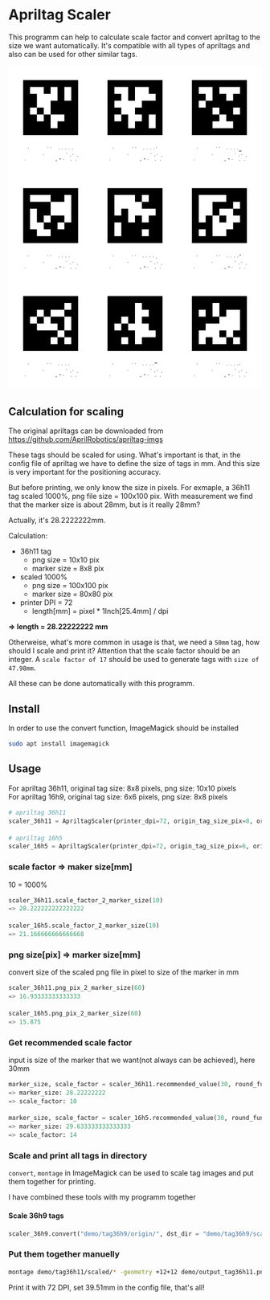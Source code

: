 # Apriltag Scaler

This programm can help to calculate scale factor and convert apriltag to the size we want automatically. It's compatible with all types of apriltags and also can be used for other similar tags.

![](https://raw.githubusercontent.com/rbforelle/apriltag_scaler/master/demo/output_tag36h11.png)

## Calculation for scaling

The original apriltags can be downloaded from <https://github.com/AprilRobotics/apriltag-imgs>

These tags should be scaled for using. What's important is that, in the config file of apriltag we have to define the size of tags in mm. And this size is very important for the positioning accuracy.

But before printing, we only know the size in pixels. For exmaple, a 36h11 tag scaled 1000%, png file size = 100x100 pix. With measurement we find that the marker size is about 28mm, but is it really 28mm?

Actually, it's 28.2222222mm.

Calculation:

- 36h11 tag
  - png size = 10x10 pix
  - marker size = 8x8 pix
- scaled 1000%
  - png size = 100x100 pix
  - marker size = 80x80 pix
- printer DPI = 72
  - length[mm] = pixel * 1Inch[25.4mm] / dpi

**=> length = 28.22222222 mm**

Otherweise, what's more common in usage is that, we need a `50mm` tag, how should I scale and print it? Attention that the scale factor should be an integer. A `scale factor of 17` should be used to generate tags with `size of 47.98mm`.

All these can be done automatically with this programm.

## Install

In order to use the convert function, ImageMagick should be installed

```bash
sudo apt install imagemagick
```

## Usage

For apriltag 36h11, original tag size: 8x8 pixels, png size: 10x10 pixels  
For apriltag 16h9, original tag size: 6x6 pixels, png size: 8x8 pixels

```python
# apriltag 36h11
scaler_36h11 = ApriltagScaler(printer_dpi=72, origin_tag_size_pix=8, origin_img_size_pix=10)

# apriltag 16h5
scaler_16h5 = ApriltagScaler(printer_dpi=72, origin_tag_size_pix=6, origin_img_size_pix=8)
```

### scale factor => maker size[mm]

10 = 1000%

```python
scaler_36h11.scale_factor_2_marker_size(10)
=> 28.222222222222222

scaler_16h5.scale_factor_2_marker_size(10)
=> 21.166666666666668
```

### png size[pix] => marker size[mm]

convert size of the scaled png file in pixel to size of the marker in mm

```python
scaler_36h11.png_pix_2_marker_size(60)
=> 16.93333333333333

scaler_16h5.png_pix_2_marker_size(60)
=> 15.875
```

### Get recommended scale factor

input is size of the marker that we want(not always can be achieved), here 30mm

```python
marker_size, scale_factor = scaler_36h11.recommended_value(30, round_func = math.floor)
=> marker_size: 28.22222222
=> scale_factor: 10

marker_size, scale_factor = scaler_16h5.recommended_value(30, round_func = math.floor)
=> marker_size: 29.633333333333333
=> scale_factor: 14
```

### Scale and print all tags in directory

`convert`, `montage` in ImageMagick can be used to scale tag images and put them together for printing.

I have combined these tools with my programm together

#### Scale 36h9 tags

```python
scaler_36h9.convert("demo/tag36h9/origin/", dst_dir = "demo/tag36h9/scaled/", tag_size = 40)
```

### Put them together manuelly

```bash
montage demo/tag36h11/scaled/* -geometry +12+12 demo/output_tag36h11.png
```

Print it with 72 DPI, set 39.51mm in the config file, that's all!
